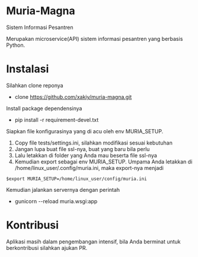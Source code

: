 # Muria-Magna
Sistem Informasi Pesantren

Merupakan microservice(API) sistem informasi pesantren yang berbasis Python.

# Instalasi
Silahkan clone reponya
- clone https://github.com/xakiy/muria-magna.git

Install package dependensinya
- pip install -r requirement-devel.txt

Siapkan file konfigurasinya yang di acu oleh env MURIA_SETUP.
1. Copy file tests/settings.ini, silahkan modifikasi sesuai kebutuhan
2. Jangan lupa buat file ssl-nya, buat yang baru bila perlu
3. Lalu letakkan di folder yang Anda mau beserta file ssl-nya
4. Kemudian export sebagai env MURIA_SETUP. Umpama Anda letakkan di \
   /home/linux_user/.config/muria.ini, maka export-nya menjadi

  ```
  $export MURIA_SETUP=/home/linux_user/config/muria.ini
  ```

Kemudian jalankan servernya dengan perintah
- gunicorn --reload muria.wsgi:app

# Kontribusi
Aplikasi masih dalam pengembangan intensif, bila Anda berminat untuk berkontribusi silahkan ajukan PR.
